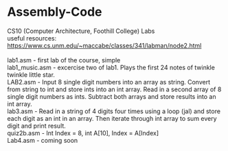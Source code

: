 # Assembly-Code
CS10 (Computer Architecture, Foothill College) Labs <br />
useful resources: <br />
https://www.cs.unm.edu/~maccabe/classes/341/labman/node2.html <br />
<br />
lab1.asm - first lab of the course, simple <br />
lab1_music.asm - excercise two of lab1. Plays the first 24 notes of twinkle twinkle little star. <br />
LAB2.asm - Input 8 single digit numbers into an array as string. Convert from string to int and store ints into an int array. Read in a second array of 8 single digit numbers as ints. Subtract both arrays and store results into an int array.<br />
lab3.asm - Read in a string of 4 digits four times using a loop (jal) and store each digit as an int in an array. Then iterate through int array to sum every digit and print result. <br />
quiz2b.asm - Int Index = 8, int A[10], Index = A[Index] <br />
Lab4.asm - coming soon
